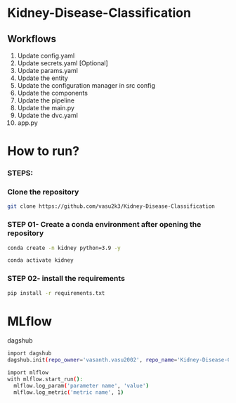 # Kidney-Disease-Classification

## Workflows

1. Update config.yaml
2. Update secrets.yaml [Optional]
3. Update params.yaml
4. Update the entity
5. Update the configuration manager in src config
6. Update the components
7. Update the pipeline 
8. Update the main.py
9. Update the dvc.yaml
10. app.py

# How to run?
### STEPS:

### Clone the repository
```bash
git clone https://github.com/vasu2k3/Kidney-Disease-Classification
```
### STEP 01- Create a conda environment after opening the repository
```bash
conda create -n kidney python=3.9 -y
```
```bash
conda activate kidney
```

### STEP 02- install the requirements
```bash
pip install -r requirements.txt
```

# MLflow
dagshub

```bash
import dagshub
dagshub.init(repo_owner='vasanth.vasu2002', repo_name='Kidney-Disease-Classification', mlflow=True)

import mlflow
with mlflow.start_run():
  mlflow.log_param('parameter name', 'value')
  mlflow.log_metric('metric name', 1)
```



